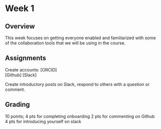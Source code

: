 # Week 1 
## Overview
This week focuses on getting everyone enabled and familiarized with some of the collaboration tools that we will be using in the course. 

## Assignments
Create accounts: 
[ORCID]  
[Github]
[Slack] 

Create introductory posts on Slack, respond to others with a question or comment.

## Grading
10 points; 
4 pts for completing onboarding
2 pts for commenting on Github
4 pts for introducing yourself on slack

